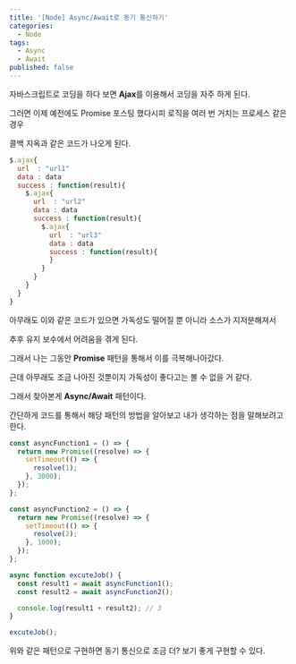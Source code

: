 ```yaml
---
title: '[Node] Async/Await로 동기 통신하기'
categories:
  - Node
tags:
  - Async
  - Await
published: false
---
```


자바스크립트로 코딩을 하다 보면 **Ajax**를 이용해서 코딩을 자주 하게 된다.

그러면 이제 예전에도 Promise 포스팅 했다시피 로직을 여러 번 거치는 프로세스 같은 경우

콜백 지옥과 같은 코드가 나오게 된다.

```js
$.ajax{
  url  : "url1"
  data : data
  success : function(result){
    $.ajax{
      url  : "url2"
      data : data
      success : function(result){
        $.ajax{
          url  : "url3"
          data : data
          success : function(result){
          }
        }
      }
    }
  }
}
```

아무래도 이와 같은 코드가 있으면 가독성도 떨어질 뿐 아니라 소스가 지저분해져서

추후 유지 보수에서 어려움을 겪게 된다.

그래서 나는 그동안 **Promise** 패턴을 통해서 이를 극복해나아갔다.

근데 아무래도 조금 나아진 것뿐이지 가독성이 좋다고는 볼 수 없을 거 같다.

그래서 찾아본게 **Async/Await** 패턴이다.

간단하게 코드를 통해서 해당 패턴의 방법을 알아보고 내가 생각하는 점을 말해보려고 한다.

```js
const asyncFunction1 = () => {
  return new Promise((resolve) => {
    setTimeout(() => {
      resolve(1);
    }, 3000);
  });
};

const asyncFunction2 = () => {
  return new Promise((resolve) => {
    setTimeout(() => {
      resolve(2);
    }, 1000);
  });
};

async function excuteJob() {
  const result1 = await asyncFunction1();
  const result2 = await asyncFunction2();

  console.log(result1 + result2); // 3
}

excuteJob();
```

위와 같은 패턴으로 구현하면 동기 통신으로 조금 더? 보기 좋게 구현할 수 있다.

<!-- 본인 느끼기에는 Node도 분명 좋은 백엔드 프레임워크 도구이다.

그러나 아직은 복잡한 프로세스가 들어가 있는 시스템에는 잘 안 어울린다고 생각한다.

이와 같이 가독성이 나아지기는 했지만 본인이 느끼기에는 한눈에 들어오지 않을뿐더러

코드도 좀 더 작성해 줄게 많아 보인다. -->
